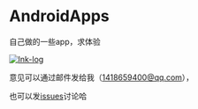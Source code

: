 # AndroidApps
自己做的一些app，求体验

[![Ink-log](http://7xpxy3.com1.z0.glb.clouddn.com/ico.png)](http://pan.baidu.com/s/1pJYBPyF)

意见可以通过邮件发给我（1418659400@qq.com），

也可以发[issues](https://github.com/ahangchen/AndroidApps/issues/new)讨论哈




